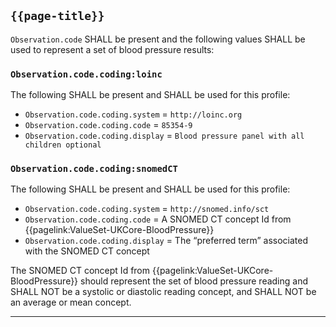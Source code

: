 ## `{{page-title}}`

`Observation.code` SHALL be present and the following values SHALL be used to represent a set of blood pressure results:

### `Observation.code.coding:loinc`
The following SHALL be present and SHALL be used for this profile:
- `Observation.code.coding.system` = `http://loinc.org`
- `Observation.code.coding.code` = `85354-9`
- `Observation.code.coding.display` = `Blood pressure panel with all children optional`

### `Observation.code.coding:snomedCT`
The following SHALL be present and SHALL be used for this profile:
- `Observation.code.coding.system` = `http://snomed.info/sct`
- `Observation.code.coding.code` = A SNOMED CT concept Id from {{pagelink:ValueSet-UKCore-BloodPressure}}
- `Observation.code.coding.display` = The “preferred term” associated with the SNOMED CT concept

The SNOMED CT concept Id from {{pagelink:ValueSet-UKCore-BloodPressure}} should represent the set of blood pressure reading and SHALL NOT be a systolic or diastolic reading concept, and SHALL NOT be an average or mean concept.

---